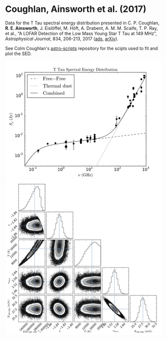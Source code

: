 # Coughlan, Ainsworth et al. (2017)

Data for the T Tau spectral energy distribution presented in C. P. Coughlan, <b>R. E. Ainsworth</b>, J. Eislöffel, M. Höft, A. Drabent, A. M. M. Scaife, T. P. Ray, et al., “A LOFAR Detection of the Low Mass Young Star T Tau at 149 MHz”, <i>Astrophysical Journal</i>, 834, 206-213, 2017 (<a href="http://adsabs.harvard.edu/abs/2017ApJ...834..206C">ads</a>, <a href="https://arxiv.org/abs/1611.03282">arXiv</a>).

See Colm Coughlan's <a href="https://github.com/colmcoughlan/astro-scripts/tree/master/catalog">astro-scripts</a> repository for the scipts used to fit and plot the SED.

<img src="https://github.com/rainsworth/Spectral-Energy-Distributions/blob/master/2017ApJ...834..206C/T_Tau_SED.png"> <img src="https://github.com/rainsworth/Spectral-Energy-Distributions/blob/master/2017ApJ...834..206C/corner_plot.png">